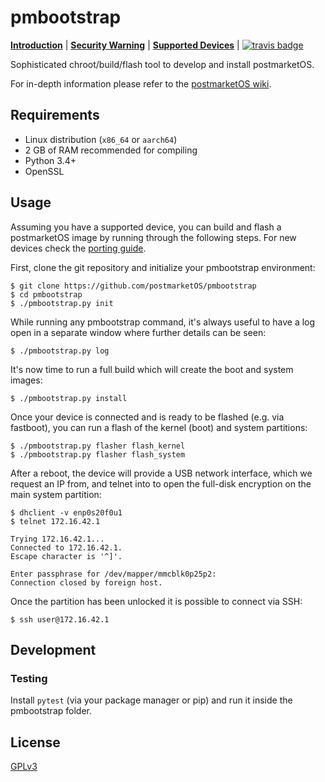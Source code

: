 # pmbootstrap

[**Introduction**](https://ollieparanoid.github.io/post/postmarketOS) | [**Security Warning**](https://ollieparanoid.github.io/post/security-warning/) | [**Supported Devices**](https://wiki.postmarketos.org/wiki/Supported_devices) | [![travis badge](https://api.travis-ci.org/postmarketOS/pmbootstrap.png?branch=master)](https://travis-ci.org/postmarketOS/pmbootstrap)

Sophisticated chroot/build/flash tool to develop and install postmarketOS.

For in-depth information please refer to the [postmarketOS wiki](https://github.com/postmarketOS/pmbootstrap/wiki).

## Requirements
* Linux distribution (`x86_64` or `aarch64`)
* 2 GB of RAM recommended for compiling
* Python 3.4+
* OpenSSL

## Usage

Assuming you have a supported device, you can build and flash a postmarketOS image by running through the following steps. For new devices check the [porting guide](https://wiki.postmarketos.org/wiki/Porting_to_a_new_device).

First, clone the git repository and initialize your pmbootstrap environment:

```shell
$ git clone https://github.com/postmarketOS/pmbootstrap
$ cd pmbootstrap
$ ./pmbootstrap.py init
```

While running any pmbootstrap command, it's always useful to have a log open in a separate window where further details can be seen:

```shell
$ ./pmbootstrap.py log
```

It's now time to run a full build which will create the boot and system images:

```shell
$ ./pmbootstrap.py install
```

Once your device is connected and is ready to be flashed (e.g. via fastboot), you can run a flash of the kernel (boot) and system partitions:

```shell
$ ./pmbootstrap.py flasher flash_kernel
$ ./pmbootstrap.py flasher flash_system
```

After a reboot, the device will provide a USB network interface, which we request an IP from, and telnet into to open the full-disk encryption on the main system partition:

```shell
$ dhclient -v enp0s20f0u1
$ telnet 172.16.42.1

Trying 172.16.42.1...
Connected to 172.16.42.1.
Escape character is '^]'.

Enter passphrase for /dev/mapper/mmcblk0p25p2:
Connection closed by foreign host.
```

Once the partition has been unlocked it is possible to connect via SSH:

```shell
$ ssh user@172.16.42.1
```

## Development

### Testing

Install `pytest` (via your package manager or pip) and run it inside the pmbootstrap folder.

## License

[GPLv3](LICENSE)
